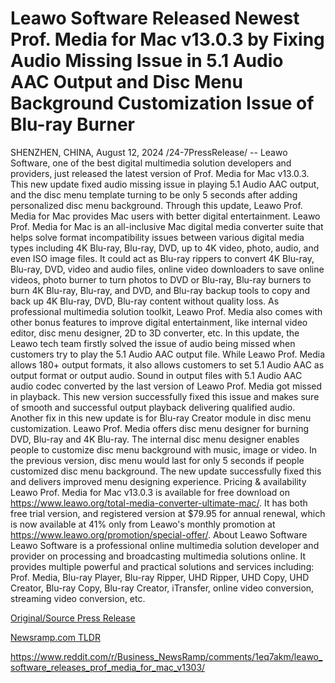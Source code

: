 # Leawo Software Released Newest Prof. Media for Mac v13.0.3 by Fixing Audio Missing Issue in 5.1 Audio AAC Output and Disc Menu Background Customization Issue of Blu-ray Burner

SHENZHEN, CHINA, August 12, 2024 /24-7PressRelease/ -- Leawo Software, one of the best digital multimedia solution developers and providers, just released the latest version of Prof. Media for Mac v13.0.3. This new update fixed audio missing issue in playing 5.1 Audio AAC output, and the disc menu template turning to be only 5 seconds after adding personalized disc menu background. Through this update, Leawo Prof. Media for Mac provides Mac users with better digital entertainment.   Leawo Prof. Media for Mac is an all-inclusive Mac digital media converter suite that helps solve format incompatibility issues between various digital media types including 4K Blu-ray, Blu-ray, DVD, up to 4K video, photo, audio, and even ISO image files. It could act as Blu-ray rippers to convert 4K Blu-ray, Blu-ray, DVD, video and audio files, online video downloaders to save online videos, photo burner to turn photos to DVD or Blu-ray, Blu-ray burners to burn 4K Blu-ray, Blu-ray, and DVD, and Blu-ray backup tools to copy and back up 4K Blu-ray, DVD, Blu-ray content without quality loss. As professional multimedia solution toolkit, Leawo Prof. Media also comes with other bonus features to improve digital entertainment, like internal video editor, disc menu designer, 2D to 3D converter, etc.   In this update, the Leawo tech team firstly solved the issue of audio being missed when customers try to play the 5.1 Audio AAC output file. While Leawo Prof. Media allows 180+ output formats, it also allows customers to set 5.1 Audio AAC as output format or output audio. Sound in output files with 5.1 Audio AAC audio codec converted by the last version of Leawo Prof. Media got missed in playback. This new version successfully fixed this issue and makes sure of smooth and successful output playback delivering qualified audio.   Another fix in this new update is for Blu-ray Creator module in disc menu customization. Leawo Prof. Media offers disc menu designer for burning DVD, Blu-ray and 4K Blu-ray. The internal disc menu designer enables people to customize disc menu background with music, image or video. In the previous version, disc menu would last for only 5 seconds if people customized disc menu background. The new update successfully fixed this and delivers improved menu designing experience.   Pricing & availability Leawo Prof. Media for Mac v13.0.3 is available for free download on https://www.leawo.org/total-media-converter-ultimate-mac/. It has both free trial version, and registered version at $79.95 for annual renewal, which is now available at 41% only from Leawo's monthly promotion at https://www.leawo.org/promotion/special-offer/.  About Leawo Software Leawo Software is a professional online multimedia solution developer and provider on processing and broadcasting multimedia solutions online. It provides multiple powerful and practical solutions and services including: Prof. Media, Blu-ray Player, Blu-ray Ripper, UHD Ripper, UHD Copy, UHD Creator, Blu-ray Copy, Blu-ray Creator, iTransfer, online video conversion, streaming video conversion, etc. 

[Original/Source Press Release](https://www.24-7pressrelease.com/press-release/513317/leawo-software-released-newest-prof-media-for-mac-v1303-by-fixing-audio-missing-issue-in-51-audio-aac-output-and-disc-menu-background-customization-issue-of-blu-ray-burner)
                    

[Newsramp.com TLDR](None) 

https://www.reddit.com/r/Business_NewsRamp/comments/1eq7akm/leawo_software_releases_prof_media_for_mac_v1303/